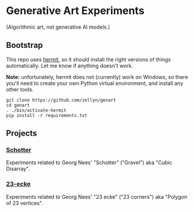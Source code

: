 # Generative Art Experiments

(Algorithmic art, not generative AI models.)

## Bootstrap

This repo uses [hermit](https://cashapp.github.io/hermit/), so it
should install the right versions of things automatically. Let me know
if anything doesn't work.

**Note:** unfortunately, hermit does not (currently) work on Windows,
so there you'll need to create your own Python virtual environment,
and install any other tools.

```
git clone https://github.com/zellyn/genart
cd genart
. ./bin/activate-hermit
pip install -r requirements.txt
```

## Projects

### [Schotter](./research/schotter)

Experiments related to Georg Nees' "Schotter" ("Gravel") aka "Cubic
Disarray".

### [23-ecke](./research/23-ecke)

Experiments related to Georg Nees' "23 ecke" ("23 corners") aka
"Polygon of 23 vertices".
